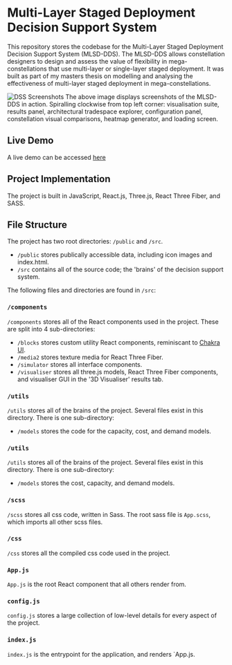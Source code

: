 # Multi-Layer Staged Deployment Decision Support System

This repository stores the codebase for the Multi-Layer Staged Deployment Decision Support System (MLSD-DDS). The MLSD-DDS allows constellation designers to design and assess the value of flexibility in mega-constellations that use multi-layer or single-layer staged deployment. It was built as part of my masters thesis on modelling and analysing the effectiveness of multi-layer staged deployment in mega-constellations.

![DSS Screenshots](https://user-images.githubusercontent.com/23026627/120558500-7a3ba600-c3f7-11eb-9590-0dcb3fdda9a5.png)
The above image displays screenshots of the MLSD-DDS in action. Spiralling clockwise from top left corner: visualisation suite, results panel, architectural tradespace explorer, configuration panel, constellation visual comparisons, heatmap generator, and loading screen.

## Live Demo
A live demo can be accessed [here](https://multi-layer-staged-deployment-dss.netlify.app/)

## Project Implementation
The project is built in JavaScript, React.js, Three.js, React Three Fiber, and SASS.

## File Structure
The project has two root directories: `/public` and `/src`.
* `/public` stores publically accessible data, including icon images and index.html.
* `/src` contains all of the source code; the 'brains' of the decision support system.

The following files and directories are found in `/src`:

### `/components`
`/components` stores all of the React components used in the project. These are split into 4 sub-directories:
* `/blocks` stores custom utility React components, reminiscant to [Chakra UI](https://chakra-ui.com/).
* `/media2` stores texture media for React Three Fiber.
* `/simulator` stores all interface components.
* `/visualiser` stores all three.js models, React Three Fiber components, and visualiser GUI in the '3D Visualiser' results tab.

### `/utils`
`/utils` stores all of the brains of the project. Several files exist in this directory. There is one sub-directory:
* `/models` stores the code for the capacity, cost, and demand models.

### `/utils`
`/utils` stores all of the brains of the project. Several files exist in this directory. There is one sub-directory:
* `/models` stores the cost, capacity, and demand models.

### `/scss`
`/scss` stores all css code, written in Sass. The root sass file is `App.scss`, which imports all other scss files.

### `/css`
`/css` stores all the compiled css code used in the project.

### `App.js`
`App.js` is the root React component that all others render from.

### `config.js`
`config.js` stores a large collection of low-level details for every aspect of the project.

### `index.js`
`index.js` is the entrypoint for the application, and renders `App.js.
